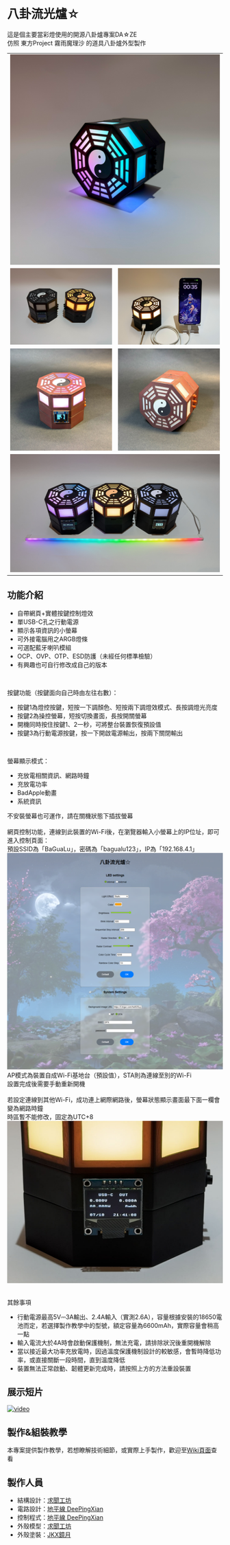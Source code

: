 # 八卦流光爐☆
這是個主要當彩燈使用的開源八卦爐專案DA☆ZE  
仿照 東方Project 霧雨魔理沙 的道具八卦爐外型製作  
<table>
<tr><td align="center" colspan="2"><img src="./readme_files/01.jpg"><br></td></tr>
<tr><td align="center"><img src="./readme_files/02.jpg"><br></td><td align="center"><img src="./readme_files/03.jpg"><br></td></tr>
<tr><td align="center"><img src="./readme_files/04.jpg"><br></td><td align="center"><img src="./readme_files/05.jpg"><br></td></tr>
<tr><td align="center" colspan="2"><img src="./readme_files/09.jpg"><br></td></tr>
</table> 

## 功能介紹
- 自帶網頁+實體按鍵控制燈效
- 單USB-C孔之行動電源
- 顯示各項資訊的小螢幕
- 可外接電腦用之ARGB燈條
- 可選配藍牙喇叭模組
- OCP、OVP、OTP、ESD防護（未經任何標準檢驗）
- 有興趣也可自行修改成自己的版本
<br>

按鍵功能（按鍵面向自己時由左往右數）：  
- 按鍵1為燈控按鍵，短按一下調顏色、短按兩下調燈效模式、長按調燈光亮度
- 按鍵2為操控螢幕，短按切換畫面，長按開關螢幕
- 開機同時按住按鍵1、2一秒，可將整台裝置恢復預設值
- 按鍵3為行動電源按鍵，按一下開啟電源輸出，按兩下關閉輸出
<br>

螢幕顯示模式：  
- 充放電相關資訊、網路時鐘
- 充放電功率
- BadApple動畫
- 系統資訊

不安裝螢幕也可運作，請在關機狀態下插拔螢幕<br>
<br>
網頁控制功能，連線到此裝置的Wi-Fi後，在瀏覽器輸入小螢幕上的IP位址，即可進入控制頁面：<br>
預設SSID為「BaGuaLu」，密碼為「bagualu123」，IP為「192.168.4.1」<br>
<img src="./readme_files/10.png">
<br>
AP模式為裝置自成Wi-Fi基地台（預設值），STA則為連線至別的Wi-Fi<br>
設置完成後需要手動重新開機<br>
<br>
若設定連線到其他Wi-Fi，成功連上網際網路後，螢幕狀態顯示畫面最下面一欄會變為網路時鐘<br>
時區暫不能修改，固定為UTC+8<br>
<img src="./readme_files/11.jpg">
<br>
<br>

其餘事項
- 行動電源最高5V⎓3A輸出、2.4A輸入（實測2.6A），容量根據安裝的18650電池而定，若選擇製作教學中的型號，額定容量為6600mAh，實際容量會稍高一點
- 輸入電流大於4A時會啟動保護機制，無法充電，請排除狀況後重開機解除
- 當以接近最大功率充放電時，因過溫度保護機制設計的較敏感，會暫時降低功率，或直接關斷一段時間，直到溫度降低
- 裝置無法正常啟動、韌體更新完成時，請按照上方的方法重設裝置

## 展示短片
[![video](https://img.youtube.com/vi/Tj5yqzIPKYQ/0.jpg)](https://www.youtube.com/watch?v=Tj5yqzIPKYQ)

## 製作&組裝教學
本專案提供製作教學，若想瞭解技術細節，或實際上手製作，歡迎至<a href="https://github.com/DeePingXian/BaGuaLiuGuangLu/wiki">Wiki頁面</a>查看

## 製作人員
- 結構設計：<a href="https://thwiki.cc/%E6%B1%82%E9%97%BB%E5%B7%A5%E5%9D%8A">求聞工坊</a>
- 電路設計：<a href="https://www.facebook.com/DeePingXian">地平線 DeePingXian</a>
- 控制程式：<a href="https://www.facebook.com/DeePingXian">地平線 DeePingXian</a>
- 外殼模型：<a href="https://thwiki.cc/%E6%B1%82%E9%97%BB%E5%B7%A5%E5%9D%8A">求聞工坊</a>
- 外殼塗裝：<a href="https://www.facebook.com/j.kagamitsuki/posts/pfbid0qQWvzFg5CoFkT7tkbtXfqWopT1fieFPE1NWJFECgEJuv1Gb7SHNib1UmLF8mmVCvl">JKX鏡月</a>